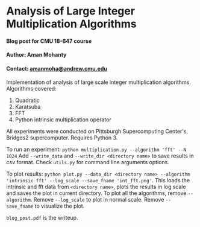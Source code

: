 # Analysis of Large Integer Multiplication Algorithms
#### Blog post for CMU 18-647 course
#### Author: Aman Mohanty
#### Contact: amanmoha@andrew.cmu.edu

Implementation of analysis of large scale integer multiplication algorithms. Algorithms covered:
1. Quadratic
2. Karatsuba
3. FFT
4. Python intrinsic multiplication operator

All experiments were conducted on Pittsburgh Supercomputing Center's Bridges2 supercomputer.
Requires Python 3.

To run an experiment: `python multiplication.py --algorithm 'fft' --N 1024`
Add `--write_data` and `--write_dir <directory name>` to save results in csv format. Check `utils.py` for command line arguments options.

To plot results: `python plot.py --data_dir <directory name> --algorithm 'intrinsic fft' --log_scale --save_fname 'int_fft.png'`. This loads the intrinsic and fft data from `<directory name>`, plots the results in log scale and saves the plot in current directory. To plot all the algorithms, remove `--algorithm`. Remove `--log_scale` to plot in normal scale. Remove `--save_fname` to visualize the plot.

`blog_post.pdf` is the writeup.